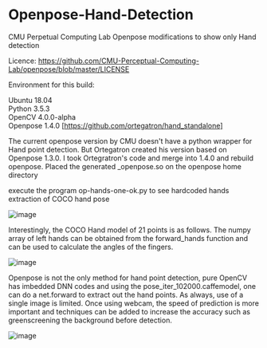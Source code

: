# Openpose-Hand-Detection
CMU Perpetual Computing Lab Openpose modifications to show only Hand detection

Licence:  https://github.com/CMU-Perceptual-Computing-Lab/openpose/blob/master/LICENSE  

Environment for this build:

Ubuntu 18.04  
Python 3.5.3  
OpenCV 4.0.0-alpha  
Openpose 1.4.0 [https://github.com/ortegatron/hand_standalone]

The current openpose version by CMU doesn't have a python wrapper for Hand point detection.  But Ortegatron created his version based on Openpose 1.3.0.  I took Ortegratron's code and merge into 1.4.0 and rebuild openpose. Placed the generated _openpose.so on the openpose home directory

execute the program op-hands-one-ok.py to see hardcoded hands extraction of COCO hand pose

![image](https://github.com/StrongRay/Openpose-Hand-Detection/blob/master/op-hands-one-ok.png)

Interestingly, the COCO Hand model of 21 points is as follows.  The numpy array of left hands can be obtained from the forward_hands function and can be used to calculate the angles of the fingers.  

![image](https://github.com/StrongRay/Openpose-Hand-Detection/blob/master/keypoints_hand.png)

Openpose is not the only method for hand point detection, pure OpenCV has imbedded DNN codes and using the pose_iter_102000.caffemodel, one can do a net.forward to extract out the hand points.  As always, use of a single image is limited.  Once using webcam, the speed of prediction is more important and techniques can be added to increase the accuracy such as greenscreening the background before detection.

![image](https://github.com/StrongRay/Openpose-Hand-Detection/blob/master/opencv-dnn.png)


